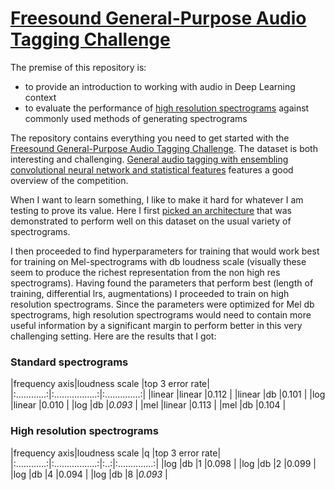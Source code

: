 # [Freesound General-Purpose Audio Tagging Challenge](https://www.kaggle.com/c/freesound-audio-tagging/overview)

The premise of this repository is:
* to provide an introduction to working with audio in Deep Learning context
* to evaluate the performance of [high resolution spectrograms](https://github.com/earthspecies/spectral_hyperresolution) against commonly used methods of generating spectrograms

The repository contains everything you need to get started with the [Freesound General-Purpose Audio Tagging Challenge](https://www.kaggle.com/c/freesound-audio-tagging/overview). The dataset is both interesting and challenging. [General audio tagging with ensembling convolutional neural network and statistical features](https://arxiv.org/abs/1810.12832) features a good overview of the competition.

When I want to learn something, I like to make it hard for whatever I am testing to prove its value. Here I first [picked an architecture](https://www.kaggle.com/c/freesound-audio-tagging/discussion/62634) that was demonstrated to perform well on this dataset on the usual variety of spectrograms.

I then proceeded to find hyperparameters for training that would work best for training on Mel-spectrograms with db loudness scale (visually these seem to produce the richest representation from the non high res spectrograms). Having found the parameters that perform best (length of training, differential lrs, augmentations) I proceeded to train on high resolution spectrograms. Since the parameters were optimized for Mel db spectrograms, high resolution spectrograms would need to contain more useful information by a significant margin to perform better in this very challenging setting. Here are the results that I got:

### Standard spectrograms
|frequency axis|loudness scale     |top 3 error rate|
|:............:|:.................:|:..............:|
|linear        |linear             |0.112           |
|linear        |db                 |0.101           |
|log           |linear             |0.010           |
|log           |db                 |*0.093*         |
|mel           |linear             |0.113           |
|mel           |db                 |0.104           |

### High resolution spectrograms
|frequency axis|loudness scale     |q   |top 3 error rate|
|:............:|:.................:|:..:|:..............:|
|log           |db                 |1   |0.098           |
|log           |db                 |2   |0.099           |
|log           |db                 |4   |0.094           |
|log           |db                 |8   |*0.093*         |
